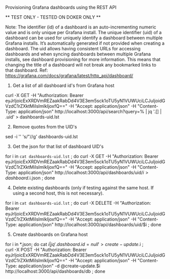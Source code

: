 Provisioning Grafana dashboards using the REST API 

** TEST ONLY - TESTED ON DOKER ONLY ** 

Note:  The identifier (id) of a dashboard is an auto-incrementing numeric value and is only unique per Grafana install.  The unique identifier (uid) of a dashboard can be used for uniquely identify a dashboard between multiple Grafana installs.  It’s automatically generated if not provided when creating a dashboard.  The uid allows having consistent URLs for accessing dashboards and when syncing dashboards between multiple Grafana installs, see dashboard provisioning for more information.  This means that changing the title of a dashboard will not break any bookmarked links to that dashboard.  Ref:  https://grafana.com/docs/grafana/latest/http_api/dashboard/ 

1.  Get a list of all dashboard id's from Grafana host 

curl -X GET -H "Authorization: Bearer eyJrIjoicExXRDVmREZaakRabDd4V3E3em5sck1oTU5yN1VUWUciLCJuIjoidGVzdC1rZXktMiIsImlkIjoxfQ==" -H "Accept: application/json" -H "Content-Type: application/json" http://localhost:3000/api/search?query=% | jq '.[] | .uid' > dashboards-uid.lst  

2.  Remove quotes from the UID's  

sed -i '' 's/\"//g' dashboards-uid.lst

3.  Get the json for that list of dashboard UID's 

for i in `cat dashboards-uid.lst` ; do curl -X GET -H "Authorization: Bearer eyJrIjoicExXRDVmREZaakRabDd4V3E3em5sck1oTU5yN1VUWUciLCJuIjoidGVzdC1rZXktMiIsImlkIjoxfQ==" -H "Accept: application/json" -H "Content-Type: application/json" http://localhost:3000/api/dashboards/uid/$i > dashboard.$i.json ; done 

4.  Delete existing dashboards (only if testing against the same host.  If using a second host, this is not necessary).  

for i in `cat dashboards-uid.lst` ; do curl -X DELETE -H "Authorization: Bearer eyJrIjoicExXRDVmREZaakRabDd4V3E3em5sck1oTU5yN1VUWUciLCJuIjoidGVzdC1rZXktMiIsImlkIjoxfQ==" -H "Accept: application/json" -H "Content-Type: application/json" http://localhost:3000/api/dashboards/uid/$i ; done 

5.  Create dashboards on Grafana host  

for i in *.json; do cat $i | jq '.dashboard.id = null' > create-update.$i ;   
curl -X POST -H "Authorization: Bearer eyJrIjoicExXRDVmREZaakRabDd4V3E3em5sck1oTU5yN1VUWUciLCJuIjoidGVzdC1rZXktMiIsImlkIjoxfQ==" -H "Accept: application/json" -H "Content-Type: application/json" -d @create-update.$i http://localhost:3000/api/dashboards/db ; 
done
